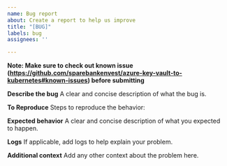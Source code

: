 ```yaml
---
name: Bug report
about: Create a report to help us improve
title: "[BUG]"
labels: bug
assignees: ''

---
```


**Note: Make sure to check out known issue (https://github.com/sparebankenvest/azure-key-vault-to-kubernetes#known-issues) before submitting**

**Describe the bug**
A clear and concise description of what the bug is.

**To Reproduce**
Steps to reproduce the behavior:

**Expected behavior**
A clear and concise description of what you expected to happen.

**Logs**
If applicable, add logs to help explain your problem.

**Additional context**
Add any other context about the problem here.
